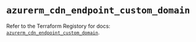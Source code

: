 # `azurerm_cdn_endpoint_custom_domain`

Refer to the Terraform Registory for docs: [`azurerm_cdn_endpoint_custom_domain`](https://registry.terraform.io/providers/hashicorp/azurerm/3.73.0/docs/resources/cdn_endpoint_custom_domain).
